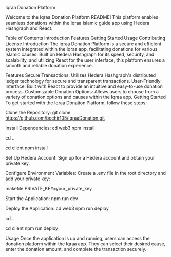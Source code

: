 Iqraa Donation Platform

Welcome to the Iqraa Donation Platform README! This platform enables seamless donations within the Iqraa Islamic guide app using Hedera Hashgraph and React.

Table of Contents
Introduction
Features
Getting Started
Usage
Contributing
License
Introduction
The Iqraa Donation Platform is a secure and efficient system integrated within the Iqraa app, facilitating donations for various Islamic causes. Built on Hedera Hashgraph for its speed, security, and scalability, and utilizing React for the user interface, this platform ensures a smooth and reliable donation experience.

Features
Secure Transactions: Utilizes Hedera Hashgraph's distributed ledger technology for secure and transparent transactions.
User-Friendly Interface: Built with React to provide an intuitive and easy-to-use donation process.
Customizable Donation Options: Allows users to choose from a variety of donation options and causes within the Iqraa app.
Getting Started
To get started with the Iqraa Donation Platform, follow these steps:

Clone the Repository:
git clone https://github.com/bechir105/IqraaDonation.git

Install Dependencies:
cd web3
npm install

cd ..

cd client
npm install

Set Up Hedera Account:
Sign up for a Hedera account and obtain your private key.

Configure Environment Variables:
Create a .env file in the root directory and add your private key:

makefile
PRIVATE_KEY=your_private_key

Start the Application:
npm run dev

Deploy the Application:
cd web3
npm run deploy

cd ..

cd client
npm run deploy

Usage
Once the application is up and running, users can access the donation platform within the Iqraa app. They can select their desired cause, enter the donation amount, and complete the transaction securely.
